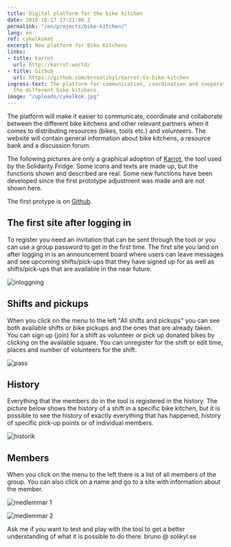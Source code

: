 ```yaml
---
title: Digital platform for the bike kitchen
date: 2018-10-17 17:21:00 Z
permalink: "/en/projects/bike-kitchen/"
lang: en
ref: cykelkoket
excerpt: New platform for Bike Kitchens
links:
- title: Karrot
  url: http://karrot.world/
- title: Github
  url: https://github.com/brnsolikyl/karrot-to-bike-kitchen
ingress-text: The platform for communication, coordination and cooperation between
  the different bike kitchens.
image: "/uploads/cykelkok.jpg"
---
```


The platform will make it easier to communicate, coordinate and collaborate between the different bike kitchens and other relevant partners when it comes to distributing resources (bikes, tools etc.) and volunteers. The website will contain general information about bike kitchens, a resource bank and a discussion forum.

The following pictures are only a graphical adoption of [Karrot](http://karrot.world/), the tool used by the Solidarity Fridge. Some icons and texts are made up, but the functions shown and described are real. Some new functions have been developed since the first prototype adjustment was made and are not shown here.

The first protype is on  [Github](https://github.com/brnsolikyl/karrot-to-bike-kitchen).

## The first site after logging in
To register you need an invitation that can be sent through the tool or you can use a group password to get in the first time. The first site you land on after logging in is an announcement board where users can leave messages and see upcoming shifts/pick-ups that they have signed up for as well as shifts/pick-ups that are available in the near future.

![inloggning](/lab/uploads/cykelkoket1.png)


## Shifts and pickups
When you click on the menu to the left "All shifts and pickups" you can see both available shifts or bike pickups and the ones that are already taken. You can sign up (join) for a shift as volunteer or pick up donated bikes by clicking on the available square. You can unregister for the shift or edit time, places and number of volunteers for the shift.

![pass](/lab/uploads/cykelkoket2.png)


## History
Everything that the members do in the tool is registered in the history. The picture below shows the history of a shift in a specific bike kitchen, but it is possible to see the history of exactly everything that has happened, history of specific pick-up points or of individual members.

![historik](/lab/uploads/cykelkoket3.png)


## Members
When you click on the menu to the left there is a list of all members of the group. You can also click on a name and go to a site with information about the member.

![medlemmar 1](/lab/uploads/cykelkoket4.png)

![medlemmar 2](/lab/uploads/cykelkoket5.png)

Ask me if you want to test and play with the tool to get a better understanding of what it is possible to do there. bruno @ solikyl.se
